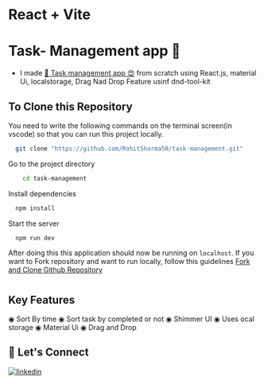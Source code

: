 # React + Vite

#  Task- Management app 🚀


- I made [🚀 Task management app 😍](https://task-manager-apps.netlify.app/) from scratch using React.js, material Ui, localstorage, Drag Nad Drop Feature usinf dnd-tool-kit


## To Clone this Repository

You need to write the following commands on the terminal screen(in vscode) so that you can run this project locally.

```bash
  git clone "https://github.com/RohitSharma50/task-management.git"
```

Go to the project directory

```bash
    cd task-management
```

Install dependencies

```bash
  npm install
```

Start the server

```bash
  npm run dev
```

 After doing this this application should now be running on `localhost`. If you want to Fork repository and want to run locally, follow this guidelines [Fork and Clone Github Repository](https://docs.github.com/en/get-started/quickstart/fork-a-repo)

#
## Key Features
◉ Sort By time
◉ Sort task by completed or not
◉ Shimmer UI
◉ Uses ocal storage
◉ Material Ui
◉ Drag and Drop




## 🔗 Let's Connect

[![linkedin](https://img.shields.io/badge/LinkedIn-0077B5?style=for-the-badge&logo=linkedin&logoColor=white)](https://www.linkedin.com/in/rohit-sharma50/)
